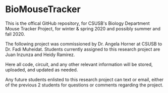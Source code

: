 # BioMouseTracker

This is the offical GitHub repository, for CSUSB's Biology Department Mouse Tracker Project, for winter & spring 2020 and possibly summer and fall 2020. 

The following project was commissioned by Dr. Angela Horner at CSUSB to Dr. Fadi Muheidat. Students currently assigned to this research project are Juan Inzunza and Heidy Ramirez. 

Here all code, circuit, and any other relevant information will be stored, uploaded, and updated as needed. 

Any future students enlisted to this research project can text or email, either of the previous 2 students for questions or comments regarding the project. 
